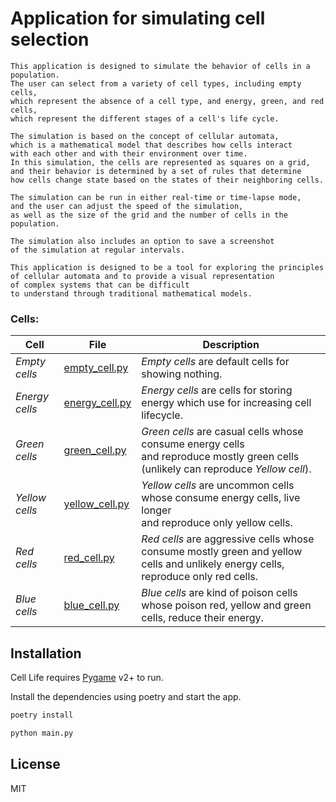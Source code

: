 
# Application for simulating cell selection
```text
This application is designed to simulate the behavior of cells in a population. 
The user can select from a variety of cell types, including empty cells, 
which represent the absence of a cell type, and energy, green, and red cells, 
which represent the different stages of a cell's life cycle.

The simulation is based on the concept of cellular automata, 
which is a mathematical model that describes how cells interact 
with each other and with their environment over time. 
In this simulation, the cells are represented as squares on a grid, 
and their behavior is determined by a set of rules that determine 
how cells change state based on the states of their neighboring cells.

The simulation can be run in either real-time or time-lapse mode, 
and the user can adjust the speed of the simulation, 
as well as the size of the grid and the number of cells in the population. 

The simulation also includes an option to save a screenshot 
of the simulation at regular intervals.

This application is designed to be a tool for exploring the principles 
of cellular automata and to provide a visual representation 
of complex systems that can be difficult 
to understand through traditional mathematical models.
```

### Cells:

| Cell           | File                                   | Description                                                                                                                             |
|----------------|----------------------------------------|-----------------------------------------------------------------------------------------------------------------------------------------|
| _Empty cells_  | [empty_cell.py](cells/empty_cell.py)   | _Empty cells_ are default cells for showing nothing.                                                                                    |
| _Energy cells_ | [energy_cell.py](cells/energy_cell.py) | _Energy cells_ are cells for storing energy which use for increasing cell lifecycle.                                                    |
| _Green cells_  | [green_cell.py](cells/green_cell.py)   | _Green cells_ are casual cells whose consume energy cells <br/>and reproduce mostly green cells (unlikely can reproduce _Yellow cell_). |
| _Yellow cells_ | [yellow_cell.py](cells/yellow_cell.py) | _Yellow cells_ are uncommon cells whose consume energy cells, live longer <br/>and reproduce only yellow cells.                         |
| _Red cells_    | [red_cell.py](cells/red_cell.py)       | _Red cells_ are aggressive cells whose consume mostly green and yellow cells and unlikely energy cells, reproduce only red cells.       |
| _Blue cells_   | [blue_cell.py](cells/blue_cell.py)     | _Blue cells_ are kind of poison cells whose poison red, yellow and green cells, reduce their energy.                                    |

## Installation

Cell Life requires [Pygame](https://www.pygame.org) v2+ to run.

Install the dependencies using poetry and start the app.

```sh
poetry install 
```
```sh
python main.py
```


## License

MIT